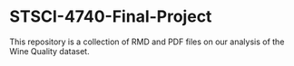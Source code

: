 # STSCI-4740-Final-Project


This repository is a collection of RMD and PDF files on our analysis of the Wine Quality dataset.
